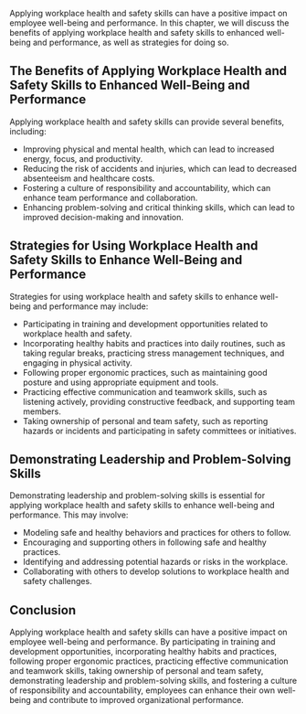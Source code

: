 
Applying workplace health and safety skills can have a positive impact on employee well-being and performance. In this chapter, we will discuss the benefits of applying workplace health and safety skills to enhanced well-being and performance, as well as strategies for doing so.

The Benefits of Applying Workplace Health and Safety Skills to Enhanced Well-Being and Performance
--------------------------------------------------------------------------------------------------

Applying workplace health and safety skills can provide several benefits, including:

* Improving physical and mental health, which can lead to increased energy, focus, and productivity.
* Reducing the risk of accidents and injuries, which can lead to decreased absenteeism and healthcare costs.
* Fostering a culture of responsibility and accountability, which can enhance team performance and collaboration.
* Enhancing problem-solving and critical thinking skills, which can lead to improved decision-making and innovation.

Strategies for Using Workplace Health and Safety Skills to Enhance Well-Being and Performance
---------------------------------------------------------------------------------------------

Strategies for using workplace health and safety skills to enhance well-being and performance may include:

* Participating in training and development opportunities related to workplace health and safety.
* Incorporating healthy habits and practices into daily routines, such as taking regular breaks, practicing stress management techniques, and engaging in physical activity.
* Following proper ergonomic practices, such as maintaining good posture and using appropriate equipment and tools.
* Practicing effective communication and teamwork skills, such as listening actively, providing constructive feedback, and supporting team members.
* Taking ownership of personal and team safety, such as reporting hazards or incidents and participating in safety committees or initiatives.

Demonstrating Leadership and Problem-Solving Skills
---------------------------------------------------

Demonstrating leadership and problem-solving skills is essential for applying workplace health and safety skills to enhance well-being and performance. This may involve:

* Modeling safe and healthy behaviors and practices for others to follow.
* Encouraging and supporting others in following safe and healthy practices.
* Identifying and addressing potential hazards or risks in the workplace.
* Collaborating with others to develop solutions to workplace health and safety challenges.

Conclusion
----------

Applying workplace health and safety skills can have a positive impact on employee well-being and performance. By participating in training and development opportunities, incorporating healthy habits and practices, following proper ergonomic practices, practicing effective communication and teamwork skills, taking ownership of personal and team safety, demonstrating leadership and problem-solving skills, and fostering a culture of responsibility and accountability, employees can enhance their own well-being and contribute to improved organizational performance.
